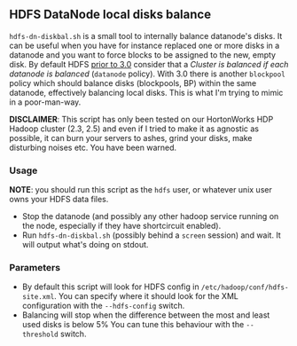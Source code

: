## HDFS DataNode local disks balance

`hdfs-dn-diskbal.sh` is a small tool to internally balance datanode's disks.
It can be useful when you have for instance replaced one or more disks in a 
datanode and you want to force blocks to be assigned to the new, empty disk.
By default HDFS [prior to 3.0](https://hadoop.apache.org/docs/current/hadoop-project-dist/hadoop-hdfs/HDFSCommands.html#balancer) consider that a
*Cluster is balanced if each datanode is balanced* (`datanode` policy). 
With 3.0 there is another `blockpool` policy which should balance disks (blockpools, BP)
within the same datanode, effectively balancing local disks.
This is what I'm trying to mimic in a poor-man-way.

**DISCLAIMER**: This script has only been tested on our HortonWorks HDP Hadoop cluster (2.3, 2.5)
and even if I tried to make it as agnostic as possible, it can burn your servers to ashes,
grind your disks, make disturbing noises etc. You have been warned.

### Usage

**NOTE**: you should run this script as the `hdfs` user, or whatever unix user owns your HDFS data files.

* Stop the datanode (and possibly any other hadoop service running on the node, 
especially if they have shortcircuit enabled).
* Run `hdfs-dn-diskbal.sh` (possibly behind a `screen` session) and wait. It will output
what's doing on stdout.

### Parameters

* By default this script will look for HDFS config in `/etc/hadoop/conf/hdfs-site.xml`. You can 
specify where it should look for the XML configuration with the `--hdfs-config` switch.
* Balancing will stop when the difference between the most and least used disks is below 5%
You can tune this behaviour with the `--threshold` switch.

